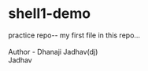 # shell1-demo
practice repo-- my first file in this repo...
<br>
<br>
Author - Dhanaji Jadhav(dj)
<br>
Jadhav
